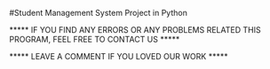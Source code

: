 #Student Management System Project in Python



***** IF YOU FIND ANY ERRORS OR ANY PROBLEMS RELATED THIS PROGRAM, FEEL FREE TO CONTACT US *****  


***** LEAVE A COMMENT IF YOU LOVED OUR WORK *****
